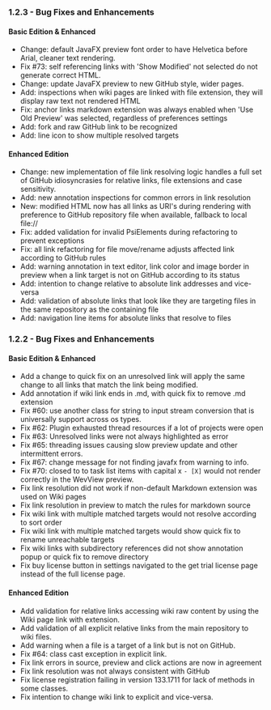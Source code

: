 ### 1.2.3 - Bug Fixes and Enhancements

#### Basic Edition & Enhanced

- Change: default JavaFX preview font order to have Helvetica before Arial, cleaner text rendering. 
- Fix #73: self referencing links with 'Show Modified' not selected do not generate correct HTML.
- Change: update JavaFX preview to new GitHub style, wider pages.
- Add: inspections when wiki pages are linked with file extension, they will display raw text not rendered HTML
- Fix: anchor links markdown extension was always enabled when 'Use Old Preview' was selected, regardless of preferences settings
- Add: fork and raw GitHub link to be recognized
- Add: line icon to show multiple resolved targets

#### Enhanced Edition

- Change: new implementation of file link resolving logic handles a full set of GitHub idiosyncrasies for relative links, file extensions and case sensitivity.
- Add: new annotation inspections for common errors in link resolution
- New: modified HTML now has all links as URI's during rendering with preference to GitHub repository file when available, fallback to local file://
- Fix: added validation for invalid PsiElements during refactoring to prevent exceptions
- Fix: all link refactoring for file move/rename adjusts affected link according to GitHub rules
- Add: warning annotation in text editor, link color and image border in preview when a link target is not on GitHub according to its status
- Add: intention to change relative to absolute link addresses and vice-versa
- Add: validation of absolute links that look like they are targeting files in the same repository as the containing file 
- Add: navigation line items for absolute links that resolve to files

### 1.2.2 - Bug Fixes and Enhancements

#### Basic Edition & Enhanced

- Add a change to quick fix on an unresolved link will apply the same change to all links that match the link being modified. 
- Add annotation if wiki link ends in .md, with quick fix to remove .md extension  
- Fix #60: use another class for string to input stream conversion that is universally support across os types.
- Fix #62: Plugin exhausted thread resources if a lot of projects were open 
- Fix #63: Unresolved links were not always highlighted as error
- Fix #65: threading issues causing slow preview update and other intermittent errors.
- Fix #67: change message for not finding javafx from warning to info.
- Fix #70: closed to to task list items with capital x `- [X]` would not render correctly in the WevView preview.
- Fix link resolution did not work if non-default Markdown extension was used on Wiki pages  
- Fix link resolution in preview to match the rules for markdown source
- Fix wiki link with multiple matched targets would not resolve according to sort order 
- Fix wiki link with multiple matched targets would show quick fix to rename unreachable targets
- Fix wiki links with subdirectory references did not show annotation popup or quick fix to remove directory 
- Fix buy license button in settings navigated to the get trial license page instead of the full license page.

#### Enhanced Edition

- Add validation for relative links accessing wiki raw content by using the Wiki page link with extension.
- Add validation of all explicit relative links from the main repository to wiki files. 
- Add warning when a file is a target of a link but is not on GitHub. 
- Fix #64: class cast exception in explicit link.
- Fix link errors in source, preview and click actions are now in agreement  
- Fix link resolution was not always consistent with GitHub  
- Fix license registration failing in version 133.1711 for lack of methods in some classes.  
- Fix intention to change wiki link to explicit and vice-versa. 
